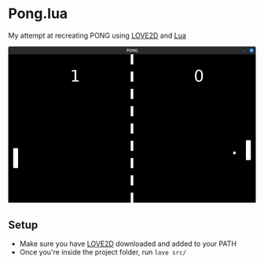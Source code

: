 # Pong.lua

My attempt at recreating PONG using [LOVE2D](https://love2d.org/) and [Lua](https://www.lua.org/)

![Screenshot of the game](screenshot.png)

## Setup

- Make sure you have [LOVE2D](https://love2d.org/) downloaded and added to your PATH
- Once you're inside the project folder, run `love src/`
